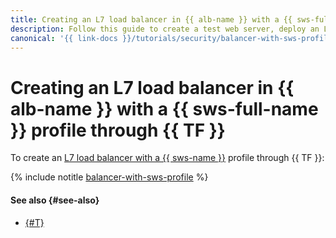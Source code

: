 ```yaml
---
title: Creating an L7 load balancer in {{ alb-name }} with a {{ sws-full-name }} profile from the management console
description: Follow this guide to create a test web server, deploy an L7 {{ alb-name }} for distributing traffic to the test web server, and protect this new infrastructure using a security profile in {{ sws-name }} through {{ TF }}.
canonical: '{{ link-docs }}/tutorials/security/balancer-with-sws-profile/terraform'
---
```


# Creating an L7 load balancer in {{ alb-name }} with a {{ sws-full-name }} profile through {{ TF }}

To create an [L7 load balancer with a {{ sws-name }}](index.md) profile through {{ TF }}:

{% include notitle [balancer-with-sws-profile](../../../_tutorials/security/balancer-with-sws-profile/terraform.md) %}


#### See also {#see-also}

* [{#T}](console.md)